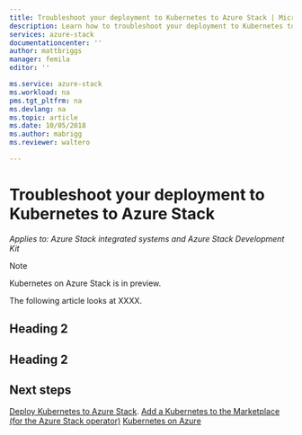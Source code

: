 ```yaml
---
title: Troubleshoot your deployment to Kubernetes to Azure Stack | Microsoft Docs
description: Learn how to troubleshoot your deployment to Kubernetes to Azure Stack.
services: azure-stack
documentationcenter: ''
author: mattbriggs
manager: femila
editor: ''

ms.service: azure-stack
ms.workload: na
pms.tgt_pltfrm: na
ms.devlang: na
ms.topic: article
ms.date: 10/05/2018
ms.author: mabrigg
ms.reviewer: waltero

---
```


# Troubleshoot your deployment to Kubernetes to Azure Stack

*Applies to: Azure Stack integrated systems and Azure Stack Development Kit*

> [!Note]  
> Kubernetes on Azure Stack is in preview.

The following article looks at XXXX.

## Heading 2

## Heading 2



## Next steps

[Deploy Kubernetes to Azure Stack](azure-stack-solution-template-kubernetes-deploy.md).
[Add a Kubernetes to the Marketplace (for the Azure Stack operator)](..\azure-stack-solution-template-kubernetes-cluster-add.md)
[Kubernetes on Azure](https://docs.microsoft.com/azure/container-service/kubernetes/container-service-kubernetes-walkthrough)
